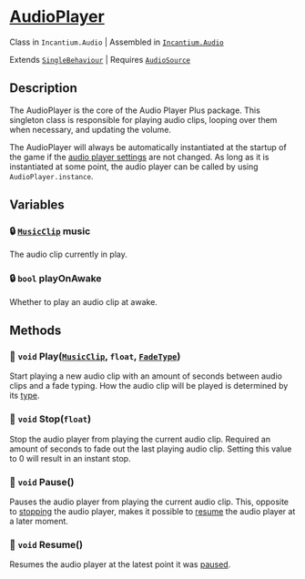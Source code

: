 ﻿# [AudioPlayer](../Runtime/AudioPlayer.cs)

Class in `Incantium.Audio` | Assembled in [`Incantium.Audio`](../README.md)

Extends [`SingleBehaviour`](SingleBehaviour.md) |
Requires [`AudioSource`](https://docs.unity3d.com/ScriptReference/AudioSource.html)

## Description

The AudioPlayer is the core of the Audio Player Plus package. This singleton class is responsible for playing audio
clips, looping over them when necessary, and updating the volume.

The AudioPlayer will always be automatically instantiated at the startup of the game if the 
[audio player settings](AudioPlayerSettings.md) are not changed. As long as it is instantiated at some point, the
audio player can be called by using `AudioPlayer.instance`.

## Variables

### :lock: [`MusicClip`](MusicClip.md) music

The audio clip currently in play.

### :lock: `bool` playOnAwake

Whether to play an audio clip at awake.

## Methods

### :green_book: `void` Play([`MusicClip`](MusicClip.md), `float`, [`FadeType`](FadeType.md))

Start playing a new audio clip with an amount of seconds between audio clips and a fade typing. How the audio clip will
be played is determined by its [type](MusicType.md).

### :green_book: `void` Stop(`float`)

Stop the audio player from playing the current audio clip. Required an amount of seconds to fade out the last playing 
audio clip. Setting this value to 0 will result in an instant stop.

### :green_book: `void` Pause()

Pauses the audio player from playing the current audio clip. This, opposite to [stopping](#green_book-void-stopfloat) 
the audio player, makes it possible to [resume](#green_book-void-resume) the audio player at a later moment.

### :green_book: `void` Resume()

Resumes the audio player at the latest point it was [paused](#green_book-void-pause).
